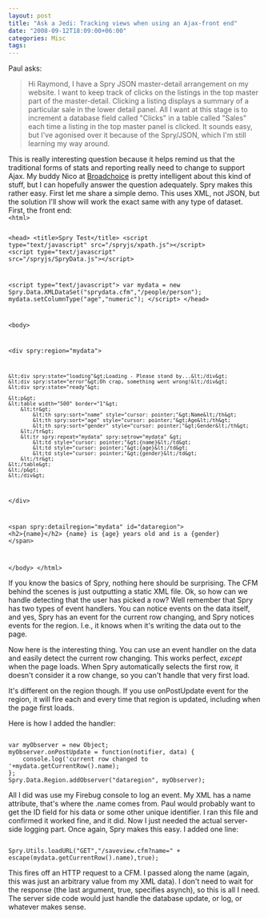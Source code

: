 ```yaml
---
layout: post
title: "Ask a Jedi: Tracking views when using an Ajax-front end"
date: "2008-09-12T18:09:00+06:00"
categories: Misc 
tags: 
---
```


Paul asks:

<blockquote>
<p>
Hi Raymond, I have a Spry JSON master-detail arrangement on my website. I want to keep track of clicks on the listings in the top master part of the master-detail. Clicking a listing displays a summary of a particular sale in the lower detail panel. All I want at this stage is to increment a database field called "Clicks" in a table called "Sales" each time a
listing in the top master panel is clicked. It sounds easy, but I've agonised over it because of the Spry/JSON, which I'm still learning my way around.
</p>
</blockquote>
<!--more-->
This is really interesting question because it helps remind us that the traditional forms of stats and reporting really need to change to support Ajax. My buddy Nico at <a href="http://www.broadchoice.com">Broadchoice</a> is pretty intelligent about this kind of stuff, but I can hopefully answer the question adequately. Spry makes this rather easy. First let me share a simple demo. This uses XML, not JSON, but the solution I'll show will work the exact same with any type of dataset. First, the front end:

<code>
&lt;html&gt;

&lt;head&gt;
&lt;title&gt;Spry Test&lt;/title&gt;
&lt;script type="text/javascript" src="/spryjs/xpath.js"&gt;&lt;/script&gt;
&lt;script type="text/javascript" src="/spryjs/SpryData.js"&gt;&lt;/script&gt;

&lt;script type="text/javascript"&gt;
var mydata = new Spry.Data.XMLDataSet("sprydata.cfm","/people/person"); 
mydata.setColumnType("age","numeric");
&lt;/script&gt;
&lt;/head&gt;

&lt;body&gt;

&lt;div spry:region="mydata"&gt;

	&lt;div spry:state="loading"&gt;Loading - Please stand by...&lt;/div&gt;
	&lt;div spry:state="error"&gt;Oh crap, something went wrong!&lt;/div&gt;
	&lt;div spry:state="ready"&gt;
	
	&lt;p&gt;
	&lt;table width="500" border="1"&gt;
		&lt;tr&gt;
			&lt;th spry:sort="name" style="cursor: pointer;"&gt;Name&lt;/th&gt;
			&lt;th spry:sort="age" style="cursor: pointer;"&gt;Age&lt;/th&gt;
			&lt;th spry:sort="gender" style="cursor: pointer;"&gt;Gender&lt;/th&gt;
		&lt;/tr&gt;
		&lt;tr spry:repeat="mydata" spry:setrow="mydata" &gt;
			&lt;td style="cursor: pointer;"&gt;{name}&lt;/td&gt;
			&lt;td style="cursor: pointer;"&gt;{age}&lt;/td&gt;
			&lt;td style="cursor: pointer;"&gt;{gender}&lt;/td&gt;
		&lt;/tr&gt;
	&lt;/table&gt;	
	&lt;/p&gt;
	&lt;/div&gt;
	
&lt;/div&gt;
	
&lt;span spry:detailregion="mydata" id="dataregion"&gt;
&lt;h2&gt;{name}&lt;/h2&gt;
{name} is {age} years old and is a {gender}
&lt;/span&gt;
	

&lt;/body&gt;
&lt;/html&gt;
</code>

If you know the basics of Spry, nothing here should be surprising. The CFM behind the scenes is just outputting a static XML file. Ok, so how can we handle detecting that the user has picked a row? Well remember that Spry has two types of event handlers. You can notice events on the data itself, and yes, Spry has an event for the current row changing, and Spry notices events for the region. I.e., it knows when it's writing the data out to the page.

Now here is the interesting thing. You can use an event handler on the data and easily detect the current row changing. This works perfect, <i>except</i> when the page loads. When Spry automatically selects the first row, it doesn't consider it a row change, so you can't handle that very first load. 

It's different on the region though. If you use onPostUpdate event for the region, it will fire each and every time that region is updated, including when the page first loads. 

Here is how I added the handler:

<code>
var myObserver = new Object;
myObserver.onPostUpdate = function(notifier, data) {
	console.log('current row changed to '+mydata.getCurrentRow().name);
};
Spry.Data.Region.addObserver("dataregion", myObserver);
</code>

All I did was use my Firebug console to log an event. My XML has a name attribute, that's where the .name comes from. Paul would probably want to get the ID field for his data or some other unique identifier. I ran this file and confirmed it worked fine, and it did. Now I just needed the actual server-side logging part. Once again, Spry makes this easy. I added one line:

<code>
Spry.Utils.loadURL("GET","/saveview.cfm?name=" + escape(mydata.getCurrentRow().name),true);
</code>

This fires off an HTTP request to a CFM. I passed along the name (again, this was just an arbitrary value from my XML data). I don't need to wait for the response (the last argument, true, specifies asynch), so this is all I need. The server side code would just handle the database update, or log, or whatever makes sense.